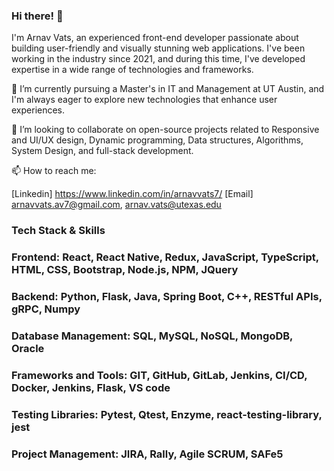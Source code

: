 ### Hi there! 👋

I'm Arnav Vats, an experienced front-end developer passionate about building user-friendly and visually stunning web applications. I've been working in the industry since 2021, and during this time, I've developed expertise in a wide range of technologies and frameworks.

🌱 I’m currently pursuing a Master's in IT and Management at UT Austin, and I'm always eager to explore new technologies that enhance user experiences.

👯 I’m looking to collaborate on open-source projects related to Responsive and UI/UX design, Dynamic programming, Data structures, Algorithms, System Design, and full-stack development.

📫 How to reach me: 

[Linkedin] https://www.linkedin.com/in/arnavvats7/
[Email] arnavvats.av7@gmail.com, arnav.vats@utexas.edu

### Tech Stack & Skills

### Frontend: React, React Native, Redux, JavaScript, TypeScript, HTML, CSS, Bootstrap, Node.js, NPM, JQuery

### Backend: Python, Flask, Java, Spring Boot, C++, RESTful APIs, gRPC, Numpy

### Database Management: SQL, MySQL, NoSQL, MongoDB, Oracle 

### Frameworks and Tools: GIT, GitHub, GitLab, Jenkins, CI/CD, Docker, Jenkins, Flask, VS code

### Testing Libraries: Pytest, Qtest, Enzyme, react-testing-library, jest

### Project Management: JIRA, Rally, Agile SCRUM, SAFe5

